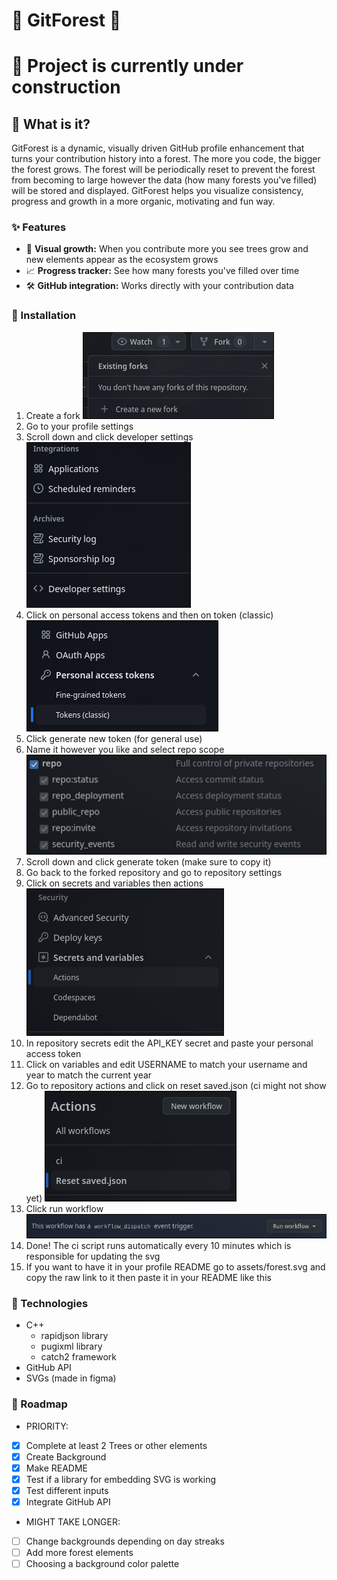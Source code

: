 # 🌲 GitForest 🌲

# 🚧 Project is currently under construction

## 🤨 What is it?

GitForest is a dynamic, visually driven GitHub profile enhancement that
turns your contribution history into a forest. The more you code, the
bigger the forest grows. The forest will be periodically reset to prevent
the forest from becoming to large however the data (how many forests you've
filled) will be stored and displayed. GitForest helps you visualize
consistency, progress and growth in a more organic, motivating and fun
way.

### ✨ Features

 - 🌳 **Visual growth:** When you contribute more you see trees grow 
and new elements appear as the ecosystem grows
 - 📈 **Progress tracker:** See how many forests you've filled over time
 - 🛠️ **GitHub integration:** Works directly with your contribution data

### 🚀 Installation

1. Create a fork
![Fork](assets/readme-installation/gitforest-installation-fork.png)
2. Go to your profile settings
3. Scroll down and click developer settings
![Profile settings](assets/readme-installation/gitforest-installation-profilesettings.png)
4. Click on personal access tokens and then on token (classic)
![PAT](assets/readme-installation/gitforest.installation-pat.png)
5. Click generate new token (for general use)
6. Name it however you like and select repo scope
![Repo scope](assets/readme-installation/gitforest-installation-reposcope.png)
7. Scroll down and click generate token (make sure to copy it)
8. Go back to the forked repository and go to repository settings
9. Click on secrets and variables then actions
![Repo settings](assets/readme-installation/gitforest-installation-reposettings.png)
10. In repository secrets edit the API_KEY secret and paste your personal access token
11. Click on variables and edit USERNAME to match your username and year to match the current year
12. Go to repository actions and click on reset saved.json (ci might not show yet)
![Workflows](assets/readme-installation/gitforest-installation-actions.png)
13. Click run workflow
![Run workflow](assets/readme-installation/gitforest-installation-runworkflow.png)
14. Done! The ci script runs automatically every 10 minutes which is responsible for updating the svg
15. If you want to have it in your profile README go to assets/forest.svg and copy the raw link to it then paste it 
in your README like this

### 🧩 Technologies

- C++
  - rapidjson library
  - pugixml library
  - catch2 framework
- GitHub API
- SVGs (made in figma)

### 📅 Roadmap

- PRIORITY:
- [X] Complete at least 2 Trees or other elements
- [X] Create Background
- [X] Make README
- [X] Test if a library for embedding SVG is working
- [X] Test different inputs
- [X] Integrate GitHub API
- MIGHT TAKE LONGER:
- [ ] Change backgrounds depending on day streaks
- [ ] Add more forest elements
- [ ] Choosing a background color palette